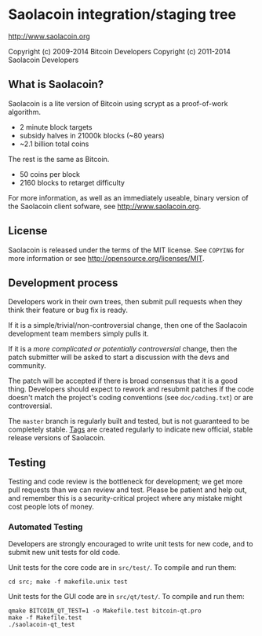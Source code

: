 Saolacoin integration/staging tree
================================

http://www.saolacoin.org

Copyright (c) 2009-2014 Bitcoin Developers
Copyright (c) 2011-2014 Saolacoin Developers

What is Saolacoin?
----------------

Saolacoin is a lite version of Bitcoin using scrypt as a proof-of-work algorithm.
 - 2 minute block targets
 - subsidy halves in 21000k blocks (~80 years)
 - ~2.1 billion total coins

The rest is the same as Bitcoin.
 - 50 coins per block
 - 2160 blocks to retarget difficulty

For more information, as well as an immediately useable, binary version of
the Saolacoin client sofware, see http://www.saolacoin.org.

License
-------

Saolacoin is released under the terms of the MIT license. See `COPYING` for more
information or see http://opensource.org/licenses/MIT.

Development process
-------------------

Developers work in their own trees, then submit pull requests when they think
their feature or bug fix is ready.

If it is a simple/trivial/non-controversial change, then one of the Saolacoin
development team members simply pulls it.

If it is a *more complicated or potentially controversial* change, then the patch
submitter will be asked to start a discussion with the devs and community.

The patch will be accepted if there is broad consensus that it is a good thing.
Developers should expect to rework and resubmit patches if the code doesn't
match the project's coding conventions (see `doc/coding.txt`) or are
controversial.

The `master` branch is regularly built and tested, but is not guaranteed to be
completely stable. [Tags](https://github.com/saolacoin-project/saolacoin/tags) are created
regularly to indicate new official, stable release versions of Saolacoin.

Testing
-------

Testing and code review is the bottleneck for development; we get more pull
requests than we can review and test. Please be patient and help out, and
remember this is a security-critical project where any mistake might cost people
lots of money.

### Automated Testing

Developers are strongly encouraged to write unit tests for new code, and to
submit new unit tests for old code.

Unit tests for the core code are in `src/test/`. To compile and run them:

    cd src; make -f makefile.unix test

Unit tests for the GUI code are in `src/qt/test/`. To compile and run them:

    qmake BITCOIN_QT_TEST=1 -o Makefile.test bitcoin-qt.pro
    make -f Makefile.test
    ./saolacoin-qt_test
